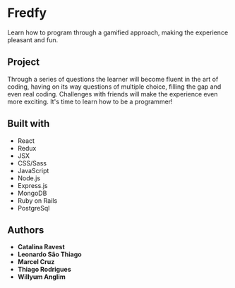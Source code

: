# Fredfy

Learn how to program through a gamified approach, making the experience pleasant and fun.

## Project

Through a series of questions the learner will become fluent in the art of coding, having on its way questions of multiple choice, filling the gap and even real coding. Challenges with friends will make the experience even more exciting. It's time to learn how to be a programmer!

## Built with

* React
* Redux
* JSX
* CSS/Sass
* JavaScript
* Node.js
* Express.js
* MongoDB
* Ruby on Rails
* PostgreSql

## Authors

* **Catalina Ravest**
* **Leonardo São Thiago**
* **Marcel Cruz**
* **Thiago Rodrigues**
* **Willyum Anglim**
